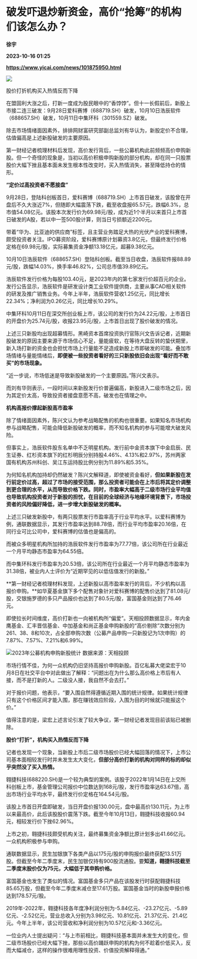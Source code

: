 # 破发吓退炒新资金，高价“抢筹”的机构们该怎么办？
**徐宇**

**2023-10-16 01:25**

**https://www.yicai.com/news/101875950.html**

![](https://imgcdn.yicai.com/uppics/slides/2023/10/a1d5d757f353297d1d4234ec2292c1fe.jpg)

股价打折机构买入热情反而下降

在盟固利大涨之后，打新一度成为股民眼中的“香饽饽”。但十一长假前后，新股上市接二连三破发：9月28日爱科赛博（688719.SH）破发，10月10日浩辰软件（688657.SH）破发，10月11日中集环科（301559.SZ）破发。

除去市场情绪面因素外，排排网财富研究部副总监刘有华认为，新股定价不合理，估值偏高是上述新股破发的主要原因。

第一财经记者梳理材料后发现，高价发行背后，一些公募机构此前频频高价申购新股。但一个奇怪的现象是，当初以高价积极申购新股的部分机构，却在同一只股票股价大幅下挫且基本面未发生根本性改变时，买入热情消失，甚至降低持仓的情形。

**“定价过高投资者不愿接盘”**

9月28日，登陆科创板首日，爱科赛博（688719.SH）上市首日破发，该股曾在开盘后不久大涨近7%，但随即大幅震荡下跌，截至收盘报65.57元，跌幅6.3%，总市值54.08亿元。该股本次发行价为69.98元/股，成为近1个半月以来首只上市首日破发的A股，若以中一签500股计算，则当日亏损额近2200元。

带着“华为、比亚迪的供应商”标签，且主营业务踏足大热的光伏产业的爱科赛博，颇受投资者关注。IPO募资阶段，爱科赛博原计划募资3.8亿元，但最终发行价格定格在69.98元/股，实际募集资金净额13.18亿元，超募9.38亿元。

10月10日浩辰软件（688657.SH）登陆科创板。截至当日收盘，浩辰软件报88.89元/股，跌幅14.03%，换手率46.82%，公司总市值39.89亿元。

浩辰软件发行价格为每股103.40元，是2023年内的第七家发行价超百元的企业。发行公告显示，浩辰软件是研发设计类工业软件提供商，主要从事CAD相关软件的研发及推广销售业务。今年上半年，浩辰软件营收1.25亿元，同比增长22.34%；净利润为0.26亿元，同比增长10.29%。

中集环科10月11日在深交所创业板上市，该公司的发行价为24.22元/股，上市首日的开盘价为25.74元/股，收报23.95元/股，上市首日出现了股价破发的情况。

上述三只新股均出现超募情形。黑崎资本首席投资执行官陈兴文告诉记者，近期新股破发的原因主要来源于市场信心不足，量能疲软，在等待大盘反转的蛰伏期里，新入场打新的资金也会担忧市场上行量能不足造成新股上市即破发的可能。叠加市场情绪与量能情绪后，**即便被一些投资者看好的三只新股依旧会出现“看好而不敢买”的市场现象。**

“近一步说，市场低迷是导致新股破发的一个主要原因。”陈兴文表示。

而刘有华则表示，一段时间以来新股发行价普遍偏高，新股进入二级市场之后，因为其定价太高，导致投资者接盘意愿不高，破发也在情理之中。

**机构高报价撑起新股高市盈率**

除了情绪面因素外，陈兴文认为参考战略配售的机构也很重要。如果知名市场机构参与战略配售，可能会降低新股破发的概率，而不知名机构的参与可能增大破发风险。

但事实上，浩辰软件股东名单中不乏明星机构。发行前中金资本旗下中金启辰、民生证券、红杉资本旗下的红杉明辰分别持股4.46%、4.13%和2.97%，苏州两家国有机构苏州科创、吴江东运持股比例分别为11.89%和5.35%。

为何知名机构加持却仍然破发？陈兴文解释道，即使被资金看好，**但如果新股在发行前定价过高，超过了市场的接受范围，那么投资者可能会在上市后将其定价调整到更合理的水平，从而导致价格下跌。同时，市盈率大幅高于二级市场行业平均值也导致机构投资者对于新股的担忧，在目前的全球经济与地缘环境背景下，市场投资者的风险偏好降低，进一步增大新股破发的概率。**

上述三只破发新股中，有两只股票发行市盈率高于行业平均水平。以爱科赛博为例，通联数据显示，其发行市盈率达到88.78倍，而行业平均市盈率20.16倍，在同行业可比公司中，爱科赛博的估值也是偏高的。

而被众多明星机构所加持的浩辰软件发行市盈率为77.77倍，该公司所在行业最近一个月平均静态市盈率为64.55倍。

而中集环科发行市盈率为20.53倍，该公司所在行业最近一个月平均静态市盈率为31.38倍，被业内人士评价为“近期罕见的以低估值发行的新股。”

**第一财经记者梳理材料发现，上述新股以高市盈率发行的背后，不少机构以高报价申购。**如华夏基金旗下多个配售对象针对爱科赛博的配售价达到了81.08元/股，交银施罗德的多只产品报价也达到了80.5元/股，富国基金则达到了76.46元。

即使拉长时间维度，高价打新也一向被机构所“偏爱”。天相投顾数据显示，年内金鹰基金、汇丰晋信基金、中加基金和尚正基金申购新股的“高价剔除”次数分别为261、38、8和10次，占全部申购次数（公募产品申购一只新股记为1次申购）的7.87%、7.57%、7.21%和6.99%。

![2023年公募机构申购新股统计   数据来源：天相投顾](https://imgcdn.yicai.com/uppics/images/2023/10/1e6efdaef4533822d83b3293f57da0c7.jpg)

市场行情不佳，为何一众机构仍旧坚持高报价申购新股。百亿私募大佬梁宏于10月8日在社交平台中对此做出了解释：“问题出在为什么那么高价格上市后有人接，而不是打新的人。二级没人接，我自然不会去打。”

对于报价问题，他表示，“要入围自然得遵循近期入围的统计规律。如果统计规律只有这个价格区间才能入围，那在赚钱效应阶段，入围为目的时候就只能报这个价。”

值得注意的是，梁宏上述言论引发了较大争议，第一财经记者发现目前该贴已被删除。

**股价“打折”，机构买入热情反而下降**

记者也发现一个现象，当新股上市后二级市场股价已经大幅回落的情况下，上市公司基本面相较发行时并未发生太大变化，**但部分高价打新的机构对同样的标的却似乎突然没了买入热情。**

翱捷科技(688220.SH)是一个较为典型的案例。该股于2022年1月14日在上交所科创板上市，基金管理公司报价中位数达到168元/股，发行市盈率达63.67倍，高出市场行业平均水平，最终发行价定格在164.54元/股。

该股上市首日开盘即破发，当日开盘价报130.00元，盘中最高价130.11元，为上市以来最高价，此后该股股价震荡下跌。截至今年10月13日，翱捷科技收报60.94元，相较发行价下挫62.96%。

上市之初，翱捷科技颇受机构关注，最终募集资金净额比原计划多出41.66亿元。一众机构积极参与申购。

通联数据显示，民生加银旗下各类产品以175元/股的申购报价最终获配13.51万股。但截至今年二季度末，民生加银仅持有900股流通股。要**知道，****翱捷科技****截至二季度末股价仅为75元，大幅低于其申购价格。**

富国基金也发生了类似的情况。富国基金多只产品在该股发行时获配翱捷科技85.65万股，但截至今年二季度末减仓至17.61万股。富国基金当时的新股申报价格达到178.57元/股。

2019年-2022年，翱捷科技各年度净利润分别为-5.84亿元、-23.27亿元、-5.89亿元、-2.52亿元，营业总收入分别为3.98亿元、10.81亿元、21.37亿元、21.4亿元。今年上半年，该公司营收和净利润分别为10.57亿元和-3.36亿元。

一位业内人士提出疑问：“与上市前相比，翱捷科技基本面并未发生大的变化，但二级市场股价已经大幅下挫，那些以高价踊跃申购的机构为何不趁着价低买入，反而大幅减仓，这样的操作很难用理性投资、价值投资解释得通。”